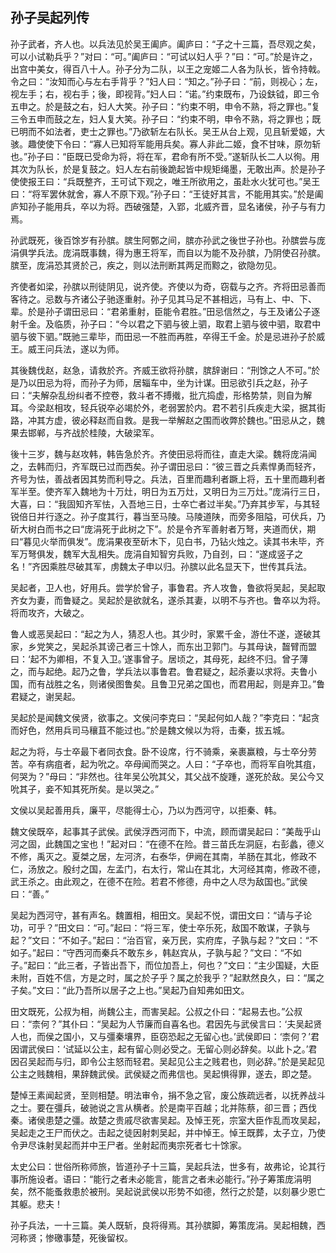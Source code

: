 ## 孙子吴起列传


孙子武者，齐人也。以兵法见於吴王阖庐。阖庐曰：“子之十三篇，吾尽观之矣，可以小试勒兵乎？”对曰：“可。”阖庐曰：“可试以妇人乎？”曰：“可。”於是许之，出宫中美女，得百八十人。孙子分为二队，以王之宠姬二人各为队长，皆令持戟。令之曰：“汝知而心与左右手背乎？”妇人曰：“知之。”孙子曰：“前，则视心；左，视左手；右，视右手；後，即视背。”妇人曰：“诺。”约束既布，乃设鈇钺，即三令五申之。於是鼓之右，妇人大笑。孙子曰：“约束不明，申令不熟，将之罪也。”复三令五申而鼓之左，妇人复大笑。孙子曰：“约束不明，申令不熟，将之罪也；既已明而不如法者，吏士之罪也。”乃欲斩左右队长。吴王从台上观，见且斩爱姬，大骇。趣使使下令曰：“寡人已知将军能用兵矣。寡人非此二姬，食不甘味，原勿斩也。”孙子曰：“臣既已受命为将，将在军，君命有所不受。”遂斩队长二人以徇。用其次为队长，於是复鼓之。妇人左右前後跪起皆中规矩绳墨，无敢出声。於是孙子使使报王曰：“兵既整齐，王可试下观之，唯王所欲用之，虽赴水火犹可也。”吴王曰：“将军罢休就舍，寡人不原下观。”孙子曰：“王徒好其言，不能用其实。”於是阖庐知孙子能用兵，卒以为将。西破强楚，入郢，北威齐晋，显名诸侯，孙子与有力焉。

孙武既死，後百馀岁有孙膑。膑生阿鄄之间，膑亦孙武之後世子孙也。孙膑尝与庞涓俱学兵法。庞涓既事魏，得为惠王将军，而自以为能不及孙膑，乃阴使召孙膑。膑至，庞涓恐其贤於己，疾之，则以法刑断其两足而黥之，欲隐勿见。

齐使者如梁，孙膑以刑徒阴见，说齐使。齐使以为奇，窃载与之齐。齐将田忌善而客待之。忌数与齐诸公子驰逐重射。孙子见其马足不甚相远，马有上、中、下、辈。於是孙子谓田忌曰：“君弟重射，臣能令君胜。”田忌信然之，与王及诸公子逐射千金。及临质，孙子曰：“今以君之下驷与彼上驷，取君上驷与彼中驷，取君中驷与彼下驷。”既驰三辈毕，而田忌一不胜而再胜，卒得王千金。於是忌进孙子於威王。威王问兵法，遂以为师。

其後魏伐赵，赵急，请救於齐。齐威王欲将孙膑，膑辞谢曰：“刑馀之人不可。”於是乃以田忌为将，而孙子为师，居辎车中，坐为计谋。田忌欲引兵之赵，孙子曰：“夫解杂乱纷纠者不控卷，救斗者不搏撠，批亢捣虚，形格势禁，则自为解耳。今梁赵相攻，轻兵锐卒必竭於外，老弱罢於内。君不若引兵疾走大梁，据其街路，冲其方虚，彼必释赵而自救。是我一举解赵之围而收弊於魏也。”田忌从之，魏果去邯郸，与齐战於桂陵，大破梁军。

後十三岁，魏与赵攻韩，韩告急於齐。齐使田忌将而往，直走大梁。魏将庞涓闻之，去韩而归，齐军既已过而西矣。孙子谓田忌曰：“彼三晋之兵素悍勇而轻齐，齐号为怯，善战者因其势而利导之。兵法，百里而趣利者蹶上将，五十里而趣利者军半至。使齐军入魏地为十万灶，明日为五万灶，又明日为三万灶。”庞涓行三日，大喜，曰：“我固知齐军怯，入吾地三日，士卒亡者过半矣。”乃弃其步军，与其轻锐倍日并行逐之。孙子度其行，暮当至马陵。马陵道陕，而旁多阻隘，可伏兵，乃斫大树白而书之曰“庞涓死于此树之下”。於是令齐军善射者万弩，夹道而伏，期曰“暮见火举而俱发”。庞涓果夜至斫木下，见白书，乃钻火烛之。读其书未毕，齐军万弩俱发，魏军大乱相失。庞涓自知智穷兵败，乃自刭，曰：“遂成竖子之名！”齐因乘胜尽破其军，虏魏太子申以归。孙膑以此名显天下，世传其兵法。

吴起者，卫人也，好用兵。尝学於曾子，事鲁君。齐人攻鲁，鲁欲将吴起，吴起取齐女为妻，而鲁疑之。吴起於是欲就名，遂杀其妻，以明不与齐也。鲁卒以为将。将而攻齐，大破之。

鲁人或恶吴起曰：“起之为人，猜忍人也。其少时，家累千金，游仕不遂，遂破其家，乡党笑之，吴起杀其谤己者三十馀人，而东出卫郭门。与其母诀，齧臂而盟曰：‘起不为卿相，不复入卫。’遂事曾子。居顷之，其母死，起终不归。曾子薄之，而与起绝。起乃之鲁，学兵法以事鲁君。鲁君疑之，起杀妻以求将。夫鲁小国，而有战胜之名，则诸侯图鲁矣。且鲁卫兄弟之国也，而君用起，则是弃卫。”鲁君疑之，谢吴起。

吴起於是闻魏文侯贤，欲事之。文侯问李克曰：“吴起何如人哉？”李克曰：“起贪而好色，然用兵司马穰苴不能过也。”於是魏文候以为将，击秦，拔五城。

起之为将，与士卒最下者同衣食。卧不设席，行不骑乘，亲裹赢粮，与士卒分劳苦。卒有病疽者，起为吮之。卒母闻而哭之。人曰：“子卒也，而将军自吮其疽，何哭为？”母曰：“非然也。往年吴公吮其父，其父战不旋踵，遂死於敌。吴公今又吮其子，妾不知其死所矣。是以哭之。”

文侯以吴起善用兵，廉平，尽能得士心，乃以为西河守，以拒秦、韩。

魏文侯既卒，起事其子武侯。武侯浮西河而下，中流，顾而谓吴起曰：“美哉乎山河之固，此魏国之宝也！”起对曰：“在德不在险。昔三苗氏左洞庭，右彭蠡，德义不修，禹灭之。夏桀之居，左河济，右泰华，伊阙在其南，羊肠在其北，修政不仁，汤放之。殷纣之国，左孟门，右太行，常山在其北，大河经其南，修政不德，武王杀之。由此观之，在德不在险。若君不修德，舟中之人尽为敌国也。”武侯曰：“善。”

吴起为西河守，甚有声名。魏置相，相田文。吴起不悦，谓田文曰：“请与子论功，可乎？”田文曰：“可。”起曰：“将三军，使士卒乐死，敌国不敢谋，子孰与起？”文曰：“不如子。”起曰：“治百官，亲万民，实府库，子孰与起？”文曰：“不如子。”起曰：“守西河而秦兵不敢东乡，韩赵宾从，子孰与起？”文曰：“不如子。”起曰：“此三者，子皆出吾下，而位加吾上，何也？”文曰：“主少国疑，大臣未附，百姓不信，方是之时，属之於子乎？属之於我乎？”起默然良久，曰：“属之子矣。”文曰：“此乃吾所以居子之上也。”吴起乃自知弗如田文。

田文既死，公叔为相，尚魏公主，而害吴起。公叔之仆曰：“起易去也。”公叔曰：“柰何？”其仆曰：“吴起为人节廉而自喜名也。君因先与武侯言曰：‘夫吴起贤人也，而侯之国小，又与彊秦壤界，臣窃恐起之无留心也。’武侯即曰：‘柰何？’君因谓武侯曰：‘试延以公主，起有留心则必受之。无留心则必辞矣。以此卜之。’君因召吴起而与归，即令公主怒而轻君。吴起见公主之贱君也，则必辞。”於是吴起见公主之贱魏相，果辞魏武侯。武侯疑之而弗信也。吴起惧得罪，遂去，即之楚。

楚悼王素闻起贤，至则相楚。明法审令，捐不急之官，废公族疏远者，以抚养战斗之士。要在彊兵，破驰说之言从横者。於是南平百越；北并陈蔡，卻三晋；西伐秦。诸侯患楚之彊。故楚之贵戚尽欲害吴起。及悼王死，宗室大臣作乱而攻吴起，吴起走之王尸而伏之。击起之徒因射刺吴起，并中悼王。悼王既葬，太子立，乃使令尹尽诛射吴起而并中王尸者。坐射起而夷宗死者七十馀家。

太史公曰：世俗所称师旅，皆道孙子十三篇，吴起兵法，世多有，故弗论，论其行事所施设者。语曰：“能行之者未必能言，能言之者未必能行。”孙子筹策庞涓明矣，然不能蚤救患於被刑。吴起说武侯以形势不如德，然行之於楚，以刻暴少恩亡其躯。悲夫！

孙子兵法，一十三篇。美人既斩，良将得焉。其孙膑脚，筹策庞涓。吴起相魏，西河称贤；惨礉事楚，死後留权。

